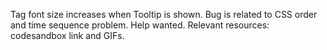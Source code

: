 Tag font size increases when Tooltip is shown. Bug is related to CSS order and time sequence problem. Help wanted. Relevant resources: codesandbox link and GIFs.
